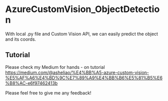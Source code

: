 # AzureCustomVision_ObjectDetection
With local .py file and Custom Vision API, we can easily predict the object and its coords.

## Tutorial
Please check my Medium for hands - on tutorial <br>
https://medium.com/@asheliao/%E4%BB%A5-azure-custom-vision-%E5%AF%A6%E4%BD%9C%E7%89%A9%E4%BB%B6%E5%81%B5%E6%B8%AC-e6f97462413b

Please feel free to give me any feedback!
